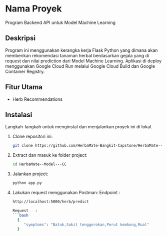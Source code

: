 # Nama Proyek

Program Backend API untuk Model Machine Learning
## Deskripsi

Program ini menggunakan kerangka kerja Flask Python yang dimana akan memberikan rekomendasi tanaman herbal berdasarkan gejala yang di request dan nilai prediction dari Model Machine Learning.
Aplikasi di deploy menggunakan Google Cloud Run melalui Google Cloud Build dan Google Container Registry.

## Fitur Utama

- Herb Recommendations
  
## Instalasi

Langkah-langkah untuk menginstal dan menjalankan proyek ini di lokal.

1. Clone repositori ini:
   ```bash
   git clone https://github.com/HerbaMate-Bangkit-Capstone/HerbaMate--Model---CC.git

2. Extract dan masuk ke folder project:
   ```bash
   cd HerbaMate--Model---CC

3. Jalankan project:
   ```bash
   python app.py

4. Lakukan request menggunakan Postman:
   Endpoint  :
   ```bash
   http://localhost:5000/herb/predict
   
   Request   :
   ```bash
     {
        "symptoms": "Batuk,Sakit tenggorokan,Perut kembung,Mual"
     }


